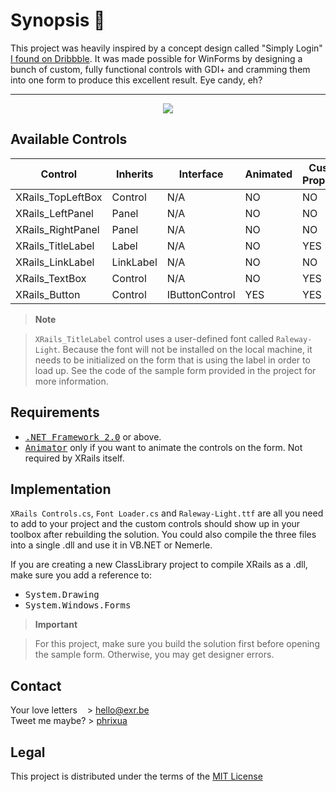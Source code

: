 Synopsis :scroll:
========
This project was heavily inspired by a concept design called "Simply Login" [I found on Dribbble](https://dribbble.com/shots/1892468-simply-login). It was made possible for WinForms by designing a bunch of custom, fully functional controls with GDI+ and cramming them into one form to produce this excellent result. Eye candy, eh?

----------

<p align="center">
  <img src ="http://i.imgur.com/S2JGkGp.png" />
</p>

Available Controls
------------------
Control           | Inherits   | Interface       | Animated | Custom Properties
------------------|------------|-----------------|----------|-------------------
XRails_TopLeftBox | Control    | N/A             | NO       | NO
XRails_LeftPanel  | Panel      | N/A             | NO       | NO
XRails_RightPanel | Panel      | N/A             | NO       | NO
XRails_TitleLabel | Label      | N/A             | NO       | YES
XRails_LinkLabel  | LinkLabel  | N/A             | NO       | NO
XRails_TextBox    | Control    | N/A             | NO       | YES
XRails_Button     | Control    | IButtonControl  | YES      | YES

> **Note**

> `XRails_TitleLabel` control uses a user-defined font called `Raleway-Light`. Because the font will not be installed on the local machine, it needs to be initialized on the form that is using the label in order to load up. See the code of the sample form provided in the project for more information.

Requirements
------------
* <kbd>[.NET Framework 2.0](https://www.microsoft.com/en-ca/download/details.aspx?id=1639)</kbd> or above.
* <kbd>[Animator](https://github.com/PavelTorgashov/Animator)</kbd> only if you want to animate the controls on the form. Not required by XRails itself.

Implementation
--------------
`XRails Controls.cs`, `Font Loader.cs` and `Raleway-Light.ttf` are all you need to add to your project and the custom controls should show up in your toolbox after rebuilding  the solution. You could also compile the three files into a single .dll and use it in VB.NET or Nemerle.

If you are creating a new ClassLibrary project to compile XRails as a .dll, make sure you add a reference to:
* <kbd>System.Drawing</kbd>
* <kbd>System.Windows.Forms</kbd>

> **Important**

> For this project, make sure you build the solution first before opening the sample form. Otherwise, you may get designer errors.

Contact
-------
Your love letters &nbsp;&nbsp;&nbsp;> hello@exr.be
<br/>
Tweet me maybe?   > [phrixua](https://twitter.com/phrixua)

Legal
-----
This project is distributed under the terms of the [MIT License](https://opensource.org/licenses/MIT)
